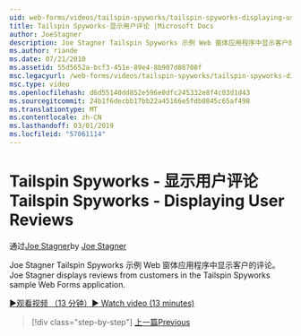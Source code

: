 ```yaml
---
uid: web-forms/videos/tailspin-spyworks/tailspin-spyworks-displaying-user-reviews
title: Tailspin Spyworks-显示用户评论 |Microsoft Docs
author: JoeStagner
description: Joe Stagner Tailspin Spyworks 示例 Web 窗体应用程序中显示客户的评论。
ms.author: riande
ms.date: 07/21/2010
ms.assetid: 55d5652a-bcf3-451e-89e4-8b907d88708f
msc.legacyurl: /web-forms/videos/tailspin-spyworks/tailspin-spyworks-displaying-user-reviews
msc.type: video
ms.openlocfilehash: d6d55140dd852e596e0dfc245332e8f4c03d1d43
ms.sourcegitcommit: 24b1f6decbb17bb22a45166e5fdb0845c65af498
ms.translationtype: MT
ms.contentlocale: zh-CN
ms.lasthandoff: 03/01/2019
ms.locfileid: "57061114"
---
```

<a name="tailspin-spyworks---displaying-user-reviews"></a><span data-ttu-id="a9f31-103">Tailspin Spyworks - 显示用户评论</span><span class="sxs-lookup"><span data-stu-id="a9f31-103">Tailspin Spyworks - Displaying User Reviews</span></span>
====================
<span data-ttu-id="a9f31-104">通过[Joe Stagner](https://github.com/JoeStagner)</span><span class="sxs-lookup"><span data-stu-id="a9f31-104">by [Joe Stagner](https://github.com/JoeStagner)</span></span>

<span data-ttu-id="a9f31-105">Joe Stagner Tailspin Spyworks 示例 Web 窗体应用程序中显示客户的评论。</span><span class="sxs-lookup"><span data-stu-id="a9f31-105">Joe Stagner displays reviews from customers in the Tailspin Spyworks sample Web Forms application.</span></span>

[<span data-ttu-id="a9f31-106">&#9654;观看视频 （13 分钟）</span><span class="sxs-lookup"><span data-stu-id="a9f31-106">&#9654; Watch video (13 minutes)</span></span>](https://channel9.msdn.com/Blogs/ASP-NET-Site-Videos/tailspin-spyworks-displaying-user-reviews)

> [!div class="step-by-step"]
> [<span data-ttu-id="a9f31-107">上一篇</span><span class="sxs-lookup"><span data-stu-id="a9f31-107">Previous</span></span>](tailspin-spyworks-adding-user-product-reviews.md)
